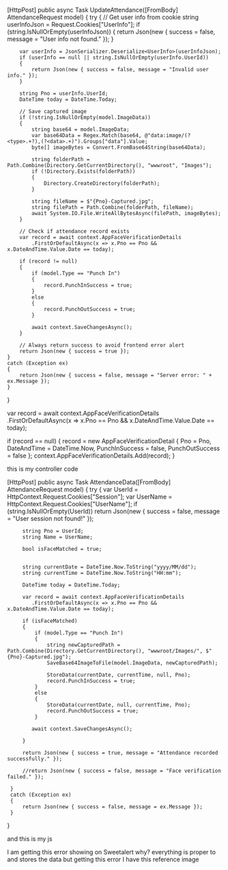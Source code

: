 [HttpPost]
public async Task<IActionResult> UpdateAttendance([FromBody] AttendanceRequest model)
{
    try
    {
        // Get user info from cookie
        string userInfoJson = Request.Cookies["UserInfo"];
        if (string.IsNullOrEmpty(userInfoJson))
        {
            return Json(new { success = false, message = "User info not found." });
        }

        var userInfo = JsonSerializer.Deserialize<UserInfo>(userInfoJson);
        if (userInfo == null || string.IsNullOrEmpty(userInfo.UserId))
        {
            return Json(new { success = false, message = "Invalid user info." });
        }

        string Pno = userInfo.UserId;
        DateTime today = DateTime.Today;

        // Save captured image
        if (!string.IsNullOrEmpty(model.ImageData))
        {
            string base64 = model.ImageData;
            var base64Data = Regex.Match(base64, @"data:image/(?<type>.+?),(?<data>.+)").Groups["data"].Value;
            byte[] imageBytes = Convert.FromBase64String(base64Data);

            string folderPath = Path.Combine(Directory.GetCurrentDirectory(), "wwwroot", "Images");
            if (!Directory.Exists(folderPath))
            {
                Directory.CreateDirectory(folderPath);
            }

            string fileName = $"{Pno}-Captured.jpg";
            string filePath = Path.Combine(folderPath, fileName);
            await System.IO.File.WriteAllBytesAsync(filePath, imageBytes);
        }

        // Check if attendance record exists
        var record = await context.AppFaceVerificationDetails
            .FirstOrDefaultAsync(x => x.Pno == Pno && x.DateAndTime.Value.Date == today);

        if (record != null)
        {
            if (model.Type == "Punch In")
            {
                record.PunchInSuccess = true;
            }
            else
            {
                record.PunchOutSuccess = true;
            }

            await context.SaveChangesAsync();
        }

        // Always return success to avoid frontend error alert
        return Json(new { success = true });
    }
    catch (Exception ex)
    {
        return Json(new { success = false, message = "Server error: " + ex.Message });
    }
}





var record = await 
context.AppFaceVerificationDetails
    .FirstOrDefaultAsync(x => x.Pno == Pno && x.DateAndTime.Value.Date == today);

if (record == null)
{
    record = new AppFaceVerificationDetail
    {
        Pno = Pno,
        DateAndTime = DateTime.Now,
        PunchInSuccess = false,
        PunchOutSuccess = false
    };
    context.AppFaceVerificationDetails.Add(record);
}





this is my controller code 

 [HttpPost]
 public async Task<IActionResult> AttendanceData([FromBody] AttendanceRequest model)
 {
     try
     {
         var UserId = HttpContext.Request.Cookies["Session"];
         var UserName = HttpContext.Request.Cookies["UserName"];
         if (string.IsNullOrEmpty(UserId))
             return Json(new { success = false, message = "User session not found!" });


         string Pno = UserId;
         string Name = UserName;

         bool isFaceMatched = true;


         string currentDate = DateTime.Now.ToString("yyyy/MM/dd");
         string currentTime = DateTime.Now.ToString("HH:mm");

         DateTime today = DateTime.Today;

         var record = await context.AppFaceVerificationDetails
            .FirstOrDefaultAsync(x => x.Pno == Pno && x.DateAndTime.Value.Date == today);

         if (isFaceMatched)
         {
             if (model.Type == "Punch In")
             {
                 string newCapturedPath = Path.Combine(Directory.GetCurrentDirectory(), "wwwroot/Images/", $"{Pno}-Captured.jpg");
                 SaveBase64ImageToFile(model.ImageData, newCapturedPath);

                 StoreData(currentDate, currentTime, null, Pno);
                 record.PunchInSuccess = true;
             }
             else
             {
                 StoreData(currentDate, null, currentTime, Pno);
                 record.PunchOutSuccess = true;
             }

            await context.SaveChangesAsync();
             
         }

         return Json(new { success = true, message = "Attendance recorded successfully." });

         //return Json(new { success = false, message = "Face verification failed." });

     }
     catch (Exception ex)
     {
         return Json(new { success = false, message = ex.Message });
     }
 }

and this is my js 

<script>
    window.addEventListener("DOMContentLoaded", async () => {
        const video = document.getElementById("video");
        const canvas = document.getElementById("canvas");
        const capturedImage = document.getElementById("capturedImage");
        const EntryTypeInput = document.getElementById("EntryType");
        const statusText = document.getElementById("statusText");
        const videoContainer = document.getElementById("videoContainer");
        const punchInButton = document.getElementById("PunchIn");
        const punchOutButton = document.getElementById("PunchOut");

        if (punchInButton) punchInButton.style.display = "none";
        if (punchOutButton) punchOutButton.style.display = "none";

        await Promise.all([
            faceapi.nets.tinyFaceDetector.loadFromUri('/TSUISLARS/faceApi'),
            faceapi.nets.faceLandmark68Net.loadFromUri('/TSUISLARS/faceApi'),
            faceapi.nets.faceRecognitionNet.loadFromUri('/TSUISLARS/faceApi')
        ]);

        const safeUserName = userName.replace(/\s+/g, "%20");
        const timestamp = Date.now();

        const baseImageUrl = `/TSUISLARS/Images/${userId}-${safeUserName}.jpg?t=${timestamp}`;
        const capturedImageUrl = `/TSUISLARS/Images/${userId}-Captured.jpg?t=${timestamp}`;

        let baseDescriptor = null;
        let capturedDescriptor = null;

        try {
            baseDescriptor = await loadDescriptor(baseImageUrl);
            capturedDescriptor = await loadDescriptor(capturedImageUrl);
        } catch (err) {
            console.warn("Error loading descriptors:", err);
        }

        if (!baseDescriptor && !capturedDescriptor) {
            statusText.textContent = "❌ No reference image(s) found. Please upload your image.";
            return;
        }

        let faceMatcher = null;
        let matchMode = "";

        if (baseDescriptor && capturedDescriptor) {
           
            faceMatcher = new faceapi.FaceMatcher(
                [new faceapi.LabeledFaceDescriptors(userId, [baseDescriptor, capturedDescriptor])],
                0.35
            );
            matchMode = "both";
        } else if (baseDescriptor) {
           
            faceMatcher = new faceapi.FaceMatcher(
                [new faceapi.LabeledFaceDescriptors(userId, [baseDescriptor])],
                0.35
            );
            matchMode = "baseOnly";
        } else if (capturedDescriptor) {
           
            statusText.textContent = ⚠️ Only captured image found. Cannot proceed with matching.";
            return;
        }

        startVideo();

        function startVideo() {
            navigator.mediaDevices.getUserMedia({ video: { facingMode: "user" } })
                .then(stream => {
                    video.srcObject = stream;
                    video.onloadeddata = () => requestAnimationFrame(detectAndMatchFace);
                })
                .catch(console.error);
        }

        let lastMismatchLoggedTime = 0;
        let matchFound = false;

        async function detectAndMatchFace() {
            if (matchFound) return;

            const detection = await faceapi.detectSingleFace(video, new faceapi.TinyFaceDetectorOptions({ inputSize: 320 }))
                .withFaceLandmarks()
                .withFaceDescriptor();

            if (!detection) {
                statusText.textContent = "No face detected";
                videoContainer.style.borderColor = "gray";
                return requestAnimationFrame(detectAndMatchFace);
            }

            const match = faceMatcher.findBestMatch(detection.descriptor);

            if (match.label === userId && match.distance < 0.35) {
                if (matchMode === "both") {
                    
                    const distToBase = faceapi.euclideanDistance(detection.descriptor, baseDescriptor);
                    const distToCaptured = faceapi.euclideanDistance(detection.descriptor, capturedDescriptor);
                    if (distToBase < 0.35 && distToCaptured < 0.35) {
                        onMatchSuccess();
                    } else {
                        onMatchFailure();
                    }
                } else if (matchMode === "baseOnly") {
                    onMatchSuccess();
                }
            } else {
                onMatchFailure();
            }

            requestAnimationFrame(detectAndMatchFace);
        }

        function onMatchSuccess() {
            statusText.textContent = `${userName}, Face matched ✅`;
            matchFound = true;
            videoContainer.style.borderColor = "green";
            setTimeout(() => {
                showSuccessAndCapture();
            }, 1000);
        }

        function onMatchFailure() {
            statusText.textContent = "Face not matched ❌";
            videoContainer.style.borderColor = "red";

            const now = Date.now();
            const cooldownMs = 5000;

            if (now - lastMismatchLoggedTime >= cooldownMs) {
                lastMismatchLoggedTime = now;

                const entryType = document.getElementById("Entry")?.value || "";
                fetch("/TSUISLARS/Geo/LogFaceMatchFailure", {
                    method: "POST",
                    headers: { "Content-Type": "application/json" },
                    body: JSON.stringify({ Type: entryType })
                });
            }
        }

        function showSuccessAndCapture() {
            const captureCanvas = document.createElement("canvas");
            captureCanvas.width = video.videoWidth;
            captureCanvas.height = video.videoHeight;

            const ctx = captureCanvas.getContext("2d");
            ctx.translate(captureCanvas.width, 0);
            ctx.scale(-1, 1);
            ctx.drawImage(video, 0, 0, captureCanvas.width, captureCanvas.height);

            const imageCaptured = captureCanvas.toDataURL("image/jpeg");
            capturedImage.src = imageCaptured;
            capturedImage.style.display = "block";
            video.style.display = "none";

            if (punchInButton) punchInButton.style.display = "inline-block";
            if (punchOutButton) punchOutButton.style.display = "inline-block";

            window.capturedDataURL = imageCaptured;
        }

        async function loadDescriptor(imageUrl) {
            try {
                const img = await faceapi.fetchImage(imageUrl);
                const detection = await faceapi
                    .detectSingleFace(img, new faceapi.TinyFaceDetectorOptions())
                    .withFaceLandmarks()
                    .withFaceDescriptor();
                return detection?.descriptor || null;
            } catch (err) {
                console.warn(`Error loading descriptor from ${imageUrl}:`, err);
                return null;
            }
        }

        window.captureImageAndSubmit = async function (entryType) {
            if (!window.capturedDataURL) {
                alert("No capture image available");
                statusText.textContent = "Please try again — no image captured.";
                capturedImage.style.display = "none";
                video.style.display = "block";
                if (punchInButton) punchInButton.style.display = "none";
                if (punchOutButton) punchOutButton.style.display = "none";
                requestAnimationFrame(detectAndMatchFace);
                return;
            }

            EntryTypeInput.value = entryType;
            capturedImage.style.display = "block";
            video.style.display = "none";

            Swal.fire({
                title: "Please wait...",
                allowOutsideClick: false,
                showConfirmButton: false,
                didOpen: () => Swal.showLoading()
            });

            fetch("/TSUISLARS/Geo/AttendanceData", {
                method: "POST",
                headers: { "Content-Type": "application/json" },
                body: JSON.stringify({ Type: entryType, ImageData: window.capturedDataURL })
            })
                .then(res => res.json())
                .then(data => {
                    const now = new Date().toLocaleString();
                    if (data.success) {
                        statusText.textContent = "";
                        Swal.fire("Thank you!", `Attendance Recorded.\nDate & Time: ${now}`, "success")
                            .then(() => location.reload());
                    } else {
                        Swal.fire("Face Recognized, But Error!", "Server rejected attendance.", "error")
                        .then(() => location.reload());
                    }
                })
                .catch(() => {
                    Swal.fire("Error!", "Submission failed.", "error");
                });
        };
    });
</script>

I am getting this error showing on Sweetalert why? everything is proper to and stores the data but getting this error I have this reference image
